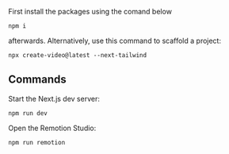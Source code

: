 First install the packages using the comand below 

```
npm i
```

afterwards. Alternatively, use this command to scaffold a project:

```
npx create-video@latest --next-tailwind
```

## Commands

Start the Next.js dev server:

```
npm run dev
```

Open the Remotion Studio:

```
npm run remotion
```